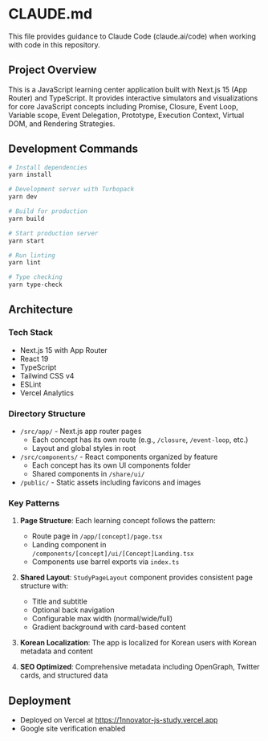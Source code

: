 # CLAUDE.md

This file provides guidance to Claude Code (claude.ai/code) when working with code in this repository.

## Project Overview

This is a JavaScript learning center application built with Next.js 15 (App Router) and TypeScript. It provides interactive simulators and visualizations for core JavaScript concepts including Promise, Closure, Event Loop, Variable scope, Event Delegation, Prototype, Execution Context, Virtual DOM, and Rendering Strategies.

## Development Commands

```bash
# Install dependencies
yarn install

# Development server with Turbopack
yarn dev

# Build for production
yarn build

# Start production server
yarn start

# Run linting
yarn lint

# Type checking
yarn type-check
```

## Architecture

### Tech Stack
- Next.js 15 with App Router
- React 19
- TypeScript
- Tailwind CSS v4
- ESLint
- Vercel Analytics

### Directory Structure
- `/src/app/` - Next.js app router pages
  - Each concept has its own route (e.g., `/closure`, `/event-loop`, etc.)
  - Layout and global styles in root
- `/src/components/` - React components organized by feature
  - Each concept has its own UI components folder
  - Shared components in `/share/ui/`
- `/public/` - Static assets including favicons and images

### Key Patterns
1. **Page Structure**: Each learning concept follows the pattern:
   - Route page in `/app/[concept]/page.tsx`
   - Landing component in `/components/[concept]/ui/[Concept]Landing.tsx`
   - Components use barrel exports via `index.ts`

2. **Shared Layout**: `StudyPageLayout` component provides consistent page structure with:
   - Title and subtitle
   - Optional back navigation
   - Configurable max width (normal/wide/full)
   - Gradient background with card-based content

3. **Korean Localization**: The app is localized for Korean users with Korean metadata and content

4. **SEO Optimized**: Comprehensive metadata including OpenGraph, Twitter cards, and structured data

## Deployment
- Deployed on Vercel at https://1nnovator-js-study.vercel.app
- Google site verification enabled